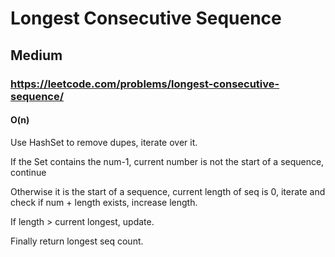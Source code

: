 # Longest Consecutive Sequence
## Medium
### https://leetcode.com/problems/longest-consecutive-sequence/
#### O(n)

Use HashSet to remove dupes, iterate over it.  

If the Set contains the num-1, current number is not the start of a sequence, continue  

Otherwise it is the start of a sequence, current length of seq is 0, iterate and check if num + length exists, increase length.  

If length > current longest, update.  

Finally return longest seq count.
